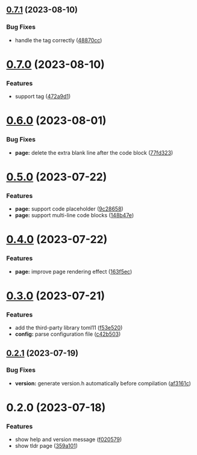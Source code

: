 ## [0.7.1](https://github.com/jiayuancs/tldr-client/compare/v0.7.0...v0.7.1) (2023-08-10)


### Bug Fixes

* handle the <break> tag correctly ([48870cc](https://github.com/jiayuancs/tldr-client/commit/48870cc56e0e63575ab7e8d42627e005275ee106))



# [0.7.0](https://github.com/jiayuancs/tldr-client/compare/v0.6.0...v0.7.0) (2023-08-10)


### Features

* support <break> tag ([472a9d1](https://github.com/jiayuancs/tldr-client/commit/472a9d15dc9c9d17fa6b9061e01e24be08c8afbb))



# [0.6.0](https://github.com/jiayuancs/tldr-client/compare/v0.5.0...v0.6.0) (2023-08-01)


### Bug Fixes

* **page:** delete the extra blank line after the code block ([77fd323](https://github.com/jiayuancs/tldr-client/commit/77fd323b8f160d53e256a2c86a5c31b80b0f4f81))



# [0.5.0](https://github.com/jiayuancs/tldr-client/compare/v0.4.0...v0.5.0) (2023-07-22)


### Features

* **page:** support code placeholder ([9c28658](https://github.com/jiayuancs/tldr-client/commit/9c28658823e3ecf819acd6b1750b0e55d304fe63))
* **page:** support multi-line code blocks ([148b47e](https://github.com/jiayuancs/tldr-client/commit/148b47e16713e6c8593e975c6369f482261335ed))



# [0.4.0](https://github.com/jiayuancs/tldr-client/compare/v0.3.0...v0.4.0) (2023-07-22)


### Features

* **page:** improve page rendering effect ([163f5ec](https://github.com/jiayuancs/tldr-client/commit/163f5ecefaf1dc0c1e049af20e30c8c40947dbbf))



# [0.3.0](https://github.com/jiayuancs/tldr-client/compare/v0.2.1...v0.3.0) (2023-07-21)


### Features

* add the third-party library toml11 ([f53e520](https://github.com/jiayuancs/tldr-client/commit/f53e52002c36f6ae0f2aa793795f31e333e51dd3))
* **config:** parse configuration file ([c42b503](https://github.com/jiayuancs/tldr-client/commit/c42b503d3e45929aa74153b79d5cdb451ac5b629))



## [0.2.1](https://github.com/jiayuancs/tldr-client/compare/v0.2.0...v0.2.1) (2023-07-19)


### Bug Fixes

* **version:** generate version.h automatically before compilation ([af3161c](https://github.com/jiayuancs/tldr-client/commit/af3161c9f4d52fe335cba02e355d317fad9a5795))



# 0.2.0 (2023-07-18)


### Features

* show help and version message ([f020579](https://github.com/jiayuancs/tldr-client/commit/f020579f922aca8177328c0b7c2564561fa299a4))
* show tldr page ([359a101](https://github.com/jiayuancs/tldr-client/commit/359a1011d4e0e1c5e07c4099a13203926b9a040d))



